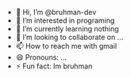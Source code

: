 - 👋 Hi, I’m @bruhman-dev
- 👀 I’m interested in programing
- 🌱 I’m currently learning nothing
- 💞️ I’m looking to collaborate on ...
- 📫 How to reach me with gmail
- 😄 Pronouns: ...
- ⚡ Fun fact: Im  bruhman

<!---
bruhman-dev/bruhman-dev is a ✨ special ✨ repository because its `README.md` (this file) appears on your GitHub profile.
You can click the Preview link to take a look at your changes.
--->
